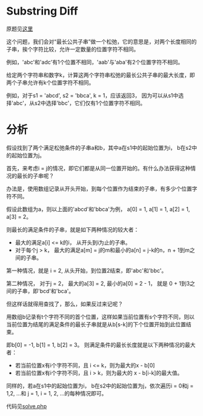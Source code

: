 # Substring Diff
原题见[这里](https://www.hackerrank.com/challenges/substring-diff/problem)

这个问题，我们会对“最长公共子串”做一个松弛，它的意思是，对两个长度相同的子串，挨个字符比较，允许一定数量的位置字符不相同。

例如，'abc'和'adc'有1个位置不相同，'aab'与'aba'有2个位置字符不相同。

给定两个字符串和数字k，计算这两个字符串松弛的最长公共子串的最大长度，即两个子串允许有k个位置字符不相同。

例如，对于s1 = 'abcd', s2 = 'bbca', k = 1，应该返回3， 因为可以从s1中选择'abc'，从s2中选择'bbc'，它们仅有1个位置字符不相同。

# 分析
假设找到了两个满足松弛条件的子串a和b，其中a在s1中的起始位置为i， b在s2中的起始位置为j。

首先，来考虑i = j的情况，即它们都是从同一位置开始的。有什么办法获得这种情况的最长的子串呢？

办法是，使用数组记录从开头开始，到每个位置作为结束的子串，有多少个位置字符不同。

假设此数组为a，则以上面的'abcd'和'bbca'为例， a[0] = 1, a[1] = 1, a[2] = 1, a[3] = 2。

则最长的满足条件的子串，就是如下两种情况的较大者：
* 最大的满足a[i] <= k的i， 从开头到i为止的子串。
* 对于每个j > k， 最大的满足a[m] = j的m和最小的a[n] = j-k的n，n + 1到m之间的子串。

第一种情况，就是 i = 2, 从头开始，到位置2结束，即'abc'和'bbc'。

第二种情况， 对于j = 2， 最大的a[3] = 2, 最小的a[0] = 2 - 1， 就是 0 + 1到3之间的子串，即'bcd'和'bca'。

但这样话就得用查找了，那么，如果反过来记呢？

用数组b记录有t个字符不同的首个位置，这样如果当前位置有s个字符不同，则以当前位置为结尾的满足条件的最长子串就是从b[s-k]的下个位置开始到此位置结束。

即b[0] = -1, b[1] = 1, b[2] = 3。 则满足条件的最长长度就是以下两种情况的最大者：
* 若当前位置x有i个字符不同，且 i <= k，则为最大的x - b[0]
* 若当前位置x有i个字符不同，且 i > k，则为最大的 x - b[i-k]的最大值。

同样的，若a在s1中的起始位置为i， b在s2中的起始位置为j，依次遍历i = 0和j = 1,2, ...和 j = 1, i = 1, 2, ...的每种情况即可。

代码见[solve.php](./solve.php)